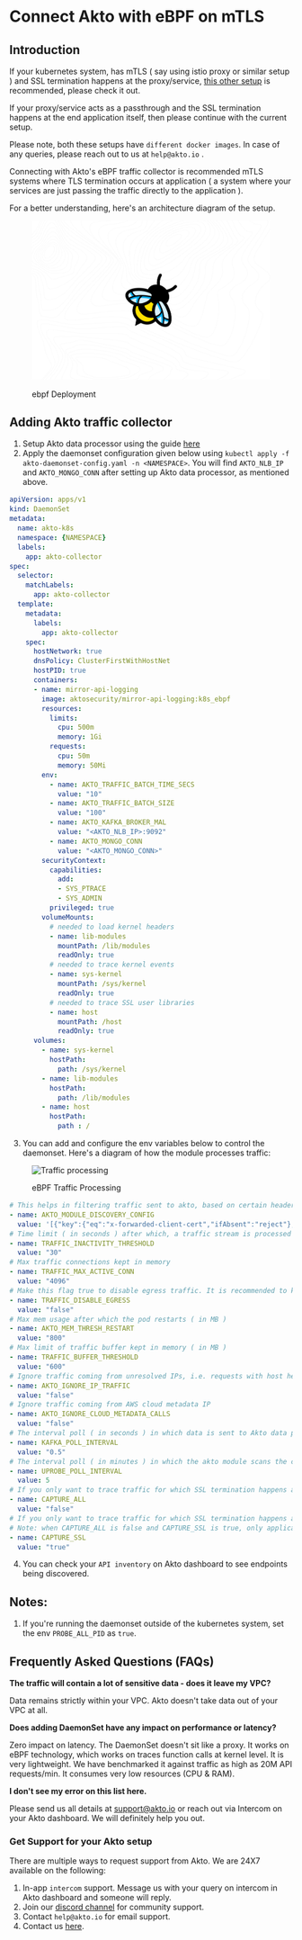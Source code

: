 # Connect Akto with eBPF on mTLS

## Introduction

If your kubernetes system, has mTLS ( say using istio proxy or similar setup ) and SSL termination happens at the proxy/service, [this other setup](ebpf.md) is recommended, please check it out.

If your proxy/service acts as a passthrough and the SSL termination happens at the end application itself, then please continue with the current setup.

Please note, both these setups have `different docker images`. In case of any queries, please reach out to us at `help@akto.io` .

Connecting with Akto's eBPF traffic collector is recommended mTLS systems where TLS termination occurs at application ( a system where your services are just passing the traffic directly to the application ).

For a better understanding, here's an architecture diagram of the setup.

<figure><img src="../../.gitbook/assets/ebpf.png" alt="Deployment for Akto Daemonset"><figcaption><p>ebpf Deployment</p></figcaption></figure>

## Adding Akto traffic collector

1. Setup Akto data processor using the guide [here](../traffic-data-sources/data-processor.md)
2. Apply the daemonset configuration given below using `kubectl apply -f akto-daemonset-config.yaml -n <NAMESPACE>`. You will find `AKTO_NLB_IP` and `AKTO_MONGO_CONN` after setting up Akto data processor, as mentioned above.

```yaml
apiVersion: apps/v1
kind: DaemonSet
metadata:
  name: akto-k8s
  namespace: {NAMESPACE}
  labels:
    app: akto-collector
spec:
  selector:
    matchLabels:
      app: akto-collector
  template:
    metadata:
      labels:
        app: akto-collector
    spec:
      hostNetwork: true
      dnsPolicy: ClusterFirstWithHostNet
      hostPID: true
      containers:
      - name: mirror-api-logging
        image: aktosecurity/mirror-api-logging:k8s_ebpf
        resources:
          limits:
            cpu: 500m
            memory: 1Gi
          requests:
            cpu: 50m
            memory: 50Mi
        env: 
          - name: AKTO_TRAFFIC_BATCH_TIME_SECS
            value: "10"
          - name: AKTO_TRAFFIC_BATCH_SIZE
            value: "100"
          - name: AKTO_KAFKA_BROKER_MAL
            value: "<AKTO_NLB_IP>:9092"
          - name: AKTO_MONGO_CONN
            value: "<AKTO_MONGO_CONN>"
        securityContext:
          capabilities:
            add:
            - SYS_PTRACE
            - SYS_ADMIN
          privileged: true
        volumeMounts:
          # needed to load kernel headers
          - name: lib-modules
            mountPath: /lib/modules
            readOnly: true
          # needed to trace kernel events
          - name: sys-kernel
            mountPath: /sys/kernel
            readOnly: true
          # needed to trace SSL user libraries
          - name: host
            mountPath: /host
            readOnly: true
      volumes:
        - name: sys-kernel
          hostPath:
            path: /sys/kernel
        - name: lib-modules
          hostPath:
            path: /lib/modules
        - name: host
          hostPath:
            path : /
```

3. You can add and configure the env variables below to control the daemonset. Here's a diagram of how the module processes traffic:

<figure><img src="../../.gitbook/assets/ebpf-diagram.png" alt="Traffic processing"><figcaption><p>eBPF Traffic Processing</p></figcaption></figure>

```yaml
# This helps in filtering traffic sent to akto, based on certain headers. Here is an example for sending traffic only for 'bookinfo' namespace in an istio setup.
- name: AKTO_MODULE_DISCOVERY_CONFIG
  value: '[{"key":{"eq":"x-forwarded-client-cert","ifAbsent":"reject"},"value":{"regex":".*bookinfo.*"}}]'
# Time limit ( in seconds ) after which, a traffic stream is processed and marked inactive. The same stream, is not processed again.
- name: TRAFFIC_INACTIVITY_THRESHOLD
  value: "30"
# Max traffic connections kept in memory 
- name: TRAFFIC_MAX_ACTIVE_CONN
  value: "4096"
# Make this flag true to disable egress traffic. It is recommended to keep this false.
- name: TRAFFIC_DISABLE_EGRESS
  value: "false"
# Max mem usage after which the pod restarts ( in MB )
- name: AKTO_MEM_THRESH_RESTART
  value: "800"
# Max limit of traffic buffer kept in memory ( in MB )
- name: TRAFFIC_BUFFER_THRESHOLD
  value: "600"
# Ignore traffic coming from unresolved IPs, i.e. requests with host header of the format <a.b.c.d>
- name: AKTO_IGNORE_IP_TRAFFIC
  value: "false"
# Ignore traffic coming from AWS cloud metadata IP
- name: AKTO_IGNORE_CLOUD_METADATA_CALLS
  value: "false"
# The interval poll ( in seconds ) in which data is sent to Akto data processor.
- name: KAFKA_POLL_INTERVAL
  value: "0.5"
# The interval poll ( in minutes ) in which the akto module scans the current running processes, to check for new SSL related processes to probe.
- name: UPROBE_POLL_INTERVAL
  value: 5
# If you only want to trace traffic for which SSL termination happens at proxy/service.
- name: CAPTURE_ALL
  value: "false"
# If you only want to trace traffic for which SSL termination happens at application. 
# Note: when CAPTURE_ALL is false and CAPTURE_SSL is true, only application traffic is captured.
- name: CAPTURE_SSL
  value: "true"
```

4. You can check your `API inventory` on Akto dashboard to see endpoints being discovered.

## Notes:

1. If you're running the daemonset outside of the kubernetes system, set the env `PROBE_ALL_PID` as `true`.

## Frequently Asked Questions (FAQs)

**The traffic will contain a lot of sensitive data - does it leave my VPC?**

Data remains strictly within your VPC. Akto doesn't take data out of your VPC at all.

**Does adding DaemonSet have any impact on performance or latency?**

Zero impact on latency. The DaemonSet doesn't sit like a proxy. It works on eBPF technology, which works on traces function calls at kernel level. It is very lightweight. We have benchmarked it against traffic as high as 20M API requests/min. It consumes very low resources (CPU & RAM).

**I don't see my error on this list here.**

Please send us all details at support@akto.io or reach out via Intercom on your Akto dashboard. We will definitely help you out.

### Get Support for your Akto setup

There are multiple ways to request support from Akto. We are 24X7 available on the following:

1. In-app `intercom` support. Message us with your query on intercom in Akto dashboard and someone will reply.
2. Join our [discord channel](https://www.akto.io/community) for community support.
3. Contact `help@akto.io` for email support.
4. Contact us [here](https://www.akto.io/contact-us).
